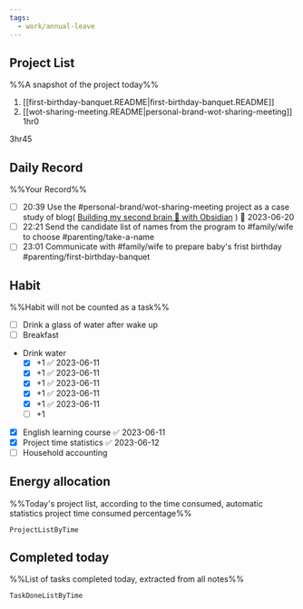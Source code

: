 ```yaml
---
tags:
  - work/annual-leave
---
```


## Project List
%%A snapshot of the project today%%
1. [[first-birthday-banquet.README|first-birthday-banquet.README]]
2. [[wot-sharing-meeting.README|personal-brand-wot-sharing-meeting]] 1hr0

3hr45

## Daily Record
%%Your Record%%
- [ ] 20:39 Use the #personal-brand/wot-sharing-meeting project as a case study of  blog( [Building my second brain 🧠 with Obsidian](https://blog.lifeos.vip/2023/07/08/Building%20my%20second%20brain%20%F0%9F%A7%A0%20with%20Obsidian/) ) 📅 2023-06-20
- [ ] 22:21 Send the candidate list of names from the program to #family/wife to choose #parenting/take-a-name 
- [ ] 23:01 Communicate with #family/wife to prepare baby's frist birthday #parenting/first-birthday-banquet 
## Habit
%%Habit will not be counted as a task%%
- [ ] Drink a glass of water after wake up
- [ ] Breakfast
- Drink water
	- [x] +1 ✅ 2023-06-11
	- [x] +1 ✅ 2023-06-11
	- [x] +1 ✅ 2023-06-11
	- [x] +1 ✅ 2023-06-11
	- [x] +1 ✅ 2023-06-11
	- [ ] +1
- [x] English learning course ✅ 2023-06-11
- [x] Project time statistics  ✅ 2023-06-12
- [ ] Household accounting

## Energy allocation
%%Today's project list, according to the time consumed, automatic statistics project time consumed percentage%%
```LifeOS
ProjectListByTime
```

## Completed today
%%List of tasks completed today, extracted from all notes%%
```LifeOS
TaskDoneListByTime
```

